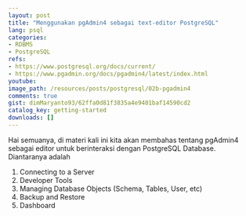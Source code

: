 ```yaml
---
layout: post
title: "Menggunakan pgAdmin4 sebagai text-editor PostgreSQL"
lang: psql
categories:
- RDBMS
- PostgreSQL
refs: 
- https://www.postgresql.org/docs/current/
- https://www.pgadmin.org/docs/pgadmin4/latest/index.html
youtube: 
image_path: /resources/posts/postgresql/02b-pgadmin4
comments: true
gist: dimMaryanto93/62ffa0d81f3835a4e9401baf14590cd2
catalog_key: getting-started
downloads: []
---
```



Hai semuanya, di materi kali ini kita akan membahas tentang pgAdmin4 sebagai editor untuk berinteraksi dengan PostgreSQL Database. Diantaranya adalah

1. Connecting to a Server
2. Developer Tools
3. Managing Database Objects (Schema, Tables, User, etc)
4. Backup and Restore
5. Dashboard